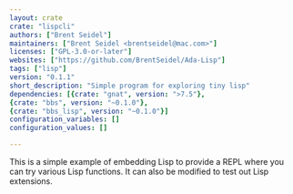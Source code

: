 ```yaml
---
layout: crate
crate: "lispcli"
authors: ["Brent Seidel"]
maintainers: ["Brent Seidel <brentseidel@mac.com>"]
licenses: ["GPL-3.0-or-later"]
websites: ["https://github.com/BrentSeidel/Ada-Lisp"]
tags: ["lisp"]
version: "0.1.1"
short_description: "Simple program for exploring tiny lisp"
dependencies: [{crate: "gnat", version: ">7.5"},
{crate: "bbs", version: "~0.1.0"},
{crate: "bbs_lisp", version: "~0.1.0"}]
configuration_variables: []
configuration_values: []

---
```

This is a simple example of embedding Lisp to provide a REPL where you
can try various Lisp functions.  It can also be modified to test out
Lisp extensions.


